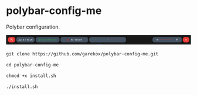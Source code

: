 # polybar-config-me
Polybar configuration.

![polybar](/polybar.png)

```
git clone https://github.com/garekox/polybar-config-me.git
```
```
cd polybar-config-me
```
```
chmod +x install.sh
```
```
./install.sh
```
